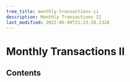 ```yaml
---
tree_title: monthly-transactions-ii
description: Monthly Transactions II
last_modified: 2022-06-09T21:23:28.2328
---
```


# Monthly Transactions II

## Contents
